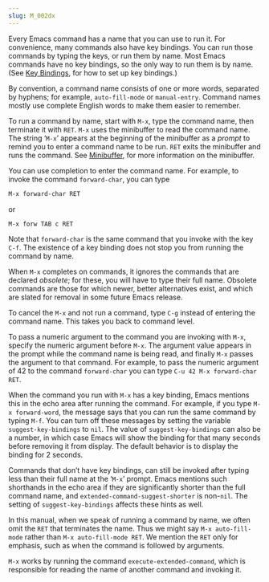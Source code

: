 ```yaml
---
slug: M_002dx
---
```


Every Emacs command has a name that you can use to run it. For convenience, many commands also have key bindings. You can run those commands by typing the keys, or run them by name. Most Emacs commands have no key bindings, so the only way to run them is by name. (See [Key Bindings](/docs/emacs/Key-Bindings), for how to set up key bindings.)

By convention, a command name consists of one or more words, separated by hyphens; for example, `auto-fill-mode` or `manual-entry`. Command names mostly use complete English words to make them easier to remember.

To run a command by name, start with `M-x`, type the command name, then terminate it with `RET`. `M-x` uses the minibuffer to read the command name. The string ‘`M-x`’ appears at the beginning of the minibuffer as a *prompt* to remind you to enter a command name to be run. `RET` exits the minibuffer and runs the command. See [Minibuffer](/docs/emacs/Minibuffer), for more information on the minibuffer.

You can use completion to enter the command name. For example, to invoke the command `forward-char`, you can type

```lisp
M-x forward-char RET
```

or

```lisp
M-x forw TAB c RET
```

Note that `forward-char` is the same command that you invoke with the key `C-f`. The existence of a key binding does not stop you from running the command by name.

When `M-x` completes on commands, it ignores the commands that are declared *obsolete*; for these, you will have to type their full name. Obsolete commands are those for which newer, better alternatives exist, and which are slated for removal in some future Emacs release.

To cancel the `M-x` and not run a command, type `C-g` instead of entering the command name. This takes you back to command level.

To pass a numeric argument to the command you are invoking with `M-x`, specify the numeric argument before `M-x`. The argument value appears in the prompt while the command name is being read, and finally `M-x` passes the argument to that command. For example, to pass the numeric argument of 42 to the command `forward-char` you can type `C-u 42 M-x forward-char RET`.

When the command you run with `M-x` has a key binding, Emacs mentions this in the echo area after running the command. For example, if you type `M-x forward-word`, the message says that you can run the same command by typing `M-f`. You can turn off these messages by setting the variable `suggest-key-bindings` to `nil`. The value of `suggest-key-bindings` can also be a number, in which case Emacs will show the binding for that many seconds before removing it from display. The default behavior is to display the binding for 2 seconds.

Commands that don’t have key bindings, can still be invoked after typing less than their full name at the ‘`M-x`’ prompt. Emacs mentions such shorthands in the echo area if they are significantly shorter than the full command name, and `extended-command-suggest-shorter` is non-`nil`. The setting of `suggest-key-bindings` affects these hints as well.

In this manual, when we speak of running a command by name, we often omit the `RET` that terminates the name. Thus we might say `M-x auto-fill-mode` rather than `M-x auto-fill-mode RET`<!-- /@w -->. We mention the `RET` only for emphasis, such as when the command is followed by arguments.

`M-x` works by running the command `execute-extended-command`, which is responsible for reading the name of another command and invoking it.
